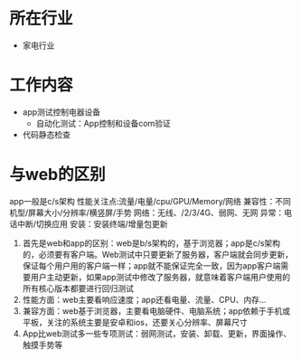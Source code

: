 # 所在行业
- 家电行业
# 工作内容
* app测试控制电器设备
    - 自动化测试：App控制和设备com验证
* 代码静态检查

# 与web的区别
app一般是c/s架构
性能关注点:流量/电量/cpu/GPU/Memory/网络
兼容性：不同机型/屏幕大小/分辨率/横竖屏/手势
网络：无线、/2/3/4G、弱网、无网
异常：电话中断/切换应用
安装：安装终端/增量包更新
1. 首先是web和app的区别：web是b/s架构的，基于浏览器；app是c/s架构的，必须要有客户端。Web测试中只要更新了服务器，客户端就会同步更新，保证每个用户用的客户端一样；app就不能保证完全一致，因为app客户端需要用户主动更新，如果app测试中修改了服务器，就意味着客户端用户使用的所有核心版本都要进行回归测试
2. 性能方面：web主要看响应速度；app还看电量、流量、CPU、内存…
3. 兼容方面：web基于浏览器，主要看电脑硬件、电脑系统；app依赖于手机或平板，关注的系统主要是安卓和ios，还要关心分辨率、屏幕尺寸
4. App比web测试多一些专项测试：弱网测试，安装、卸载、更新，界面操作、触摸手势等